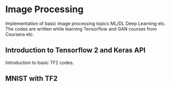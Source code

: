 # Image Processing
Implementation of  basic image processing topics ML/DL Deep Learning etc. The codes are written while learning Tensorflow and GAN courses from Coursera etc.

## Introduction to Tensorflow 2 and Keras API
Introduction to basic TF2 codes.

## MNIST with TF2
